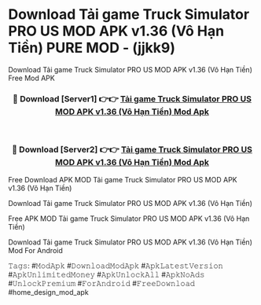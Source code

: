 # Download Tải game Truck Simulator PRO US MOD APK v1.36 (Vô Hạn Tiền) PURE MOD - (jjkk9)
Download Tải game Truck Simulator PRO US MOD APK v1.36 (Vô Hạn Tiền) Free Mod APK

<div align="center">
<h3>🔴 Download [Server1] 👉👉 <a href="https://apk-comot.site?title=Tải_game_Truck_Simulator_PRO_US_MOD_APK_v1.36_(Vô_Hạn_Tiền)">Tải game Truck Simulator PRO US MOD APK v1.36 (Vô Hạn Tiền) Mod Apk</a></h3><br>

<h3>🔴 Download [Server2] 👉👉 <a href="https://apk-comot.site?title=Tải_game_Truck_Simulator_PRO_US_MOD_APK_v1.36_(Vô_Hạn_Tiền)">Tải game Truck Simulator PRO US MOD APK v1.36 (Vô Hạn Tiền) Mod Apk</a></h3>
</div>


Free Download APK MOD Tải game Truck Simulator PRO US MOD APK v1.36 (Vô Hạn Tiền)

Download Tải game Truck Simulator PRO US MOD APK v1.36 (Vô Hạn Tiền) 

Free APK MOD Tải game Truck Simulator PRO US MOD APK v1.36 (Vô Hạn Tiền) 

Download Tải game Truck Simulator PRO US MOD APK v1.36 (Vô Hạn Tiền) Mod For Android

𝚃𝚊𝚐𝚜: #𝙼𝚘𝚍𝙰𝚙𝚔 #𝙳𝚘𝚠𝚗𝚕𝚘𝚊𝚍𝙼𝚘𝚍𝙰𝚙𝚔 #𝙰𝚙𝚔𝙻𝚊𝚝𝚎𝚜𝚝𝚅𝚎𝚛𝚜𝚒𝚘𝚗 #𝙰𝚙𝚔𝚄𝚗𝚕𝚒𝚖𝚒𝚝𝚎𝚍𝙼𝚘𝚗𝚎𝚢 #𝙰𝚙𝚔𝚄𝚗𝚕𝚘𝚌𝚔𝙰𝚕𝚕 #𝙰𝚙𝚔𝙽𝚘𝙰𝚍𝚜 #𝚄𝚗𝚕𝚘𝚌𝚔𝙿𝚛𝚎𝚖𝚒𝚞𝚖 #𝙵𝚘𝚛𝙰𝚗𝚍𝚛𝚘𝚒𝚍 #𝙵𝚛𝚎𝚎𝙳𝚘𝚠𝚗𝚕𝚘𝚊𝚍 #home_design_mod_apk